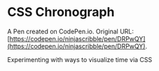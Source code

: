 # CSS Chronograph

A Pen created on CodePen.io. Original URL: [https://codepen.io/ninjascribble/pen/DRPwQY](https://codepen.io/ninjascribble/pen/DRPwQY).

Experimenting with ways to visualize time via CSS